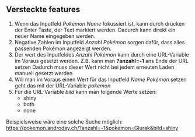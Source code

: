 ## Versteckte features

1. Wenn das Inputfeld *Pokémon Name* fokussiert ist, kann durch drücken der Enter Taste, der Text markiert werden.
    Dadurch kann direkt ein neuer Name eingegeben werden.
2. Negative Zahlen im Inputfeld *Anzahl Pokémon* sorgen dafür, dass alles passenden Pokémon angezeigt werden.
3. Der wert des Inputfeldes *Anzahl Pokémon* kann durch eine URL-Variable im Voraus gesetzt werden.
    Z.B. kann man **?anzahl=-1** ans Ende der URL setzen
    Dadurch muss dieser Wert nicht bei jedem erneuten Laden manuell gesetzt werden
4. Will man im Voraus einen Wert für das Inputfeld *Name Pokémon* setzen geht das mit der URL-Variable *pokemon*
5. Für die URL-Variable *bild* kann man folgende Werte setzen:
    - shiny
    - both
    - none

Beispielsweise wäre eine solche Suche möglich:  
<https://pokemon.androdsy.ch/?anzahl=-1&pokemon=Glurak&bild=shiny>
